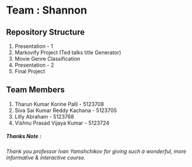 # Team : Shannon

## Repository Structure
1. Presentation - 1
2. Markovify Project (Ted talks title Generator)
3. Movie Genre Classification
4. Presentation - 2
5. Final Project

## Team Members 
1) Tharun Kumar Korine Palli - 5123708
2) Siva Sai Kumar Reddy Kachana - 5123705
3) Lilly Abraham - 5123768
4) Vishnu Prasad Vijaya Kumar - 5123724

##### Thanks Note : 
###### _Thank you  professor Ivan Yamshchikov for giving such a wonderful, more informative & interactive course._

